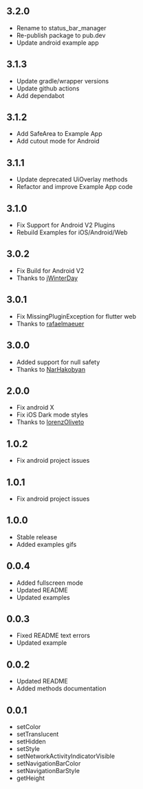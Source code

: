 ## 3.2.0

- Rename to status_bar_manager
- Re-publish package to pub.dev
- Update android example app

## 3.1.3

- Update gradle/wrapper versions
- Update github actions
- Add dependabot

## 3.1.2

- Add SafeArea to Example App
- Add cutout mode for Android

## 3.1.1

- Update deprecated UiOverlay methods
- Refactor and improve Example App code

## 3.1.0

- Fix Support for Android V2 Plugins
- Rebuild Examples for iOS/Android/Web

## 3.0.2

- Fix Build for Android V2
- Thanks to [jWinterDay](https://github.com/jWinterDay)

## 3.0.1

- Fix MissingPluginException for flutter web
- Thanks to [rafaelmaeuer](https://github.com/rafaelmaeuer)

## 3.0.0

- Added support for null safety
- Thanks to [NarHakobyan](https://github.com/NarHakobyan)

## 2.0.0

- Fix android X
- Fix iOS Dark mode styles
- Thanks to [lorenzOliveto](https://github.com/lorenzOliveto)

## 1.0.2

- Fix android project issues

## 1.0.1

- Fix android project issues

## 1.0.0

- Stable release
- Added examples gifs

## 0.0.4

- Added fullscreen mode
- Updated README
- Updated examples

## 0.0.3

- Fixed README text errors
- Updated example

## 0.0.2

- Updated README
- Added methods documentation

## 0.0.1

- setColor
- setTranslucent
- setHidden
- setStyle
- setNetworkActivityIndicatorVisible
- setNavigationBarColor
- setNavigationBarStyle
- getHeight

